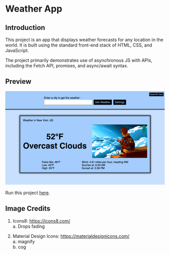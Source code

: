 # Weather App

## Introduction

This project is an app that displays weather forecasts for any location in the world. It is built using the standard front-end stack of HTML, CSS, and JavaScript.

The project primarily demonstrates use of asynchronous JS with APIs, including the Fetch API, promises, and async/await syntax.

## Preview

[![Weather App preview](/weather_app.png)](https://xsherryhe.github.io/weather-app/)

Run this project [here](https://xsherryhe.github.io/weather-app/).

## Image Credits

1) Icons8: https://icons8.com/  
  a. Drops fading

2) Material Design Icons: https://materialdesignicons.com/  
  a. magnify  
  b. cog
